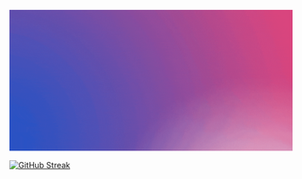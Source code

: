 ![my banner](./assets//Yellow%20Professional%20Gradient%20App%20Development%20Banner%20Landscape.gif)

[![GitHub Streak](https://github-readme-streak-stats.herokuapp.com?user=anikshajol&theme=dark&border_radius=5.8&date_format=j%20M%5B%20Y%5D)](https://git.io/streak-stats)

<!--
**anikshajol/anikshajol** is a ✨ _special_ ✨ repository because its `README.md` (this file) appears on your GitHub profile.

Here are some ideas to get you started:

- 🔭 I’m currently working on ...
- 🌱 I’m currently learning ...
- 👯 I’m looking to collaborate on ...
- 🤔 I’m looking for help with ...
- 💬 Ask me about ...
- 📫 How to reach me: ...
- 😄 Pronouns: ...
- ⚡ Fun fact: ...
-->
